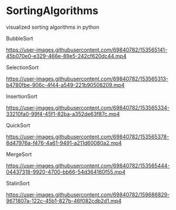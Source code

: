 # SortingAlgorithms
 visualized sorting algorithms in python
 
 BubbleSort
 

https://user-images.githubusercontent.com/69840782/153565141-45b070e0-e329-466e-89e5-242cf620dc44.mp4


SelectionSort


https://user-images.githubusercontent.com/69840782/153565313-b4780fbe-906c-4f44-a549-221b90508209.mp4



InsertionSort


https://user-images.githubusercontent.com/69840782/153565334-33210fa0-99f4-45f1-82ba-a352de63f87c.mp4



QuickSort


https://user-images.githubusercontent.com/69840782/153565378-8d47976a-f476-4a61-9491-a211d60080a2.mp4



MergeSort


https://user-images.githubusercontent.com/69840782/153565444-04437318-9920-4700-bb66-54d364160f55.mp4



StalinSort



https://user-images.githubusercontent.com/69840782/159686829-9671807a-122c-45b1-827b-46f082cdb2d1.mp4

